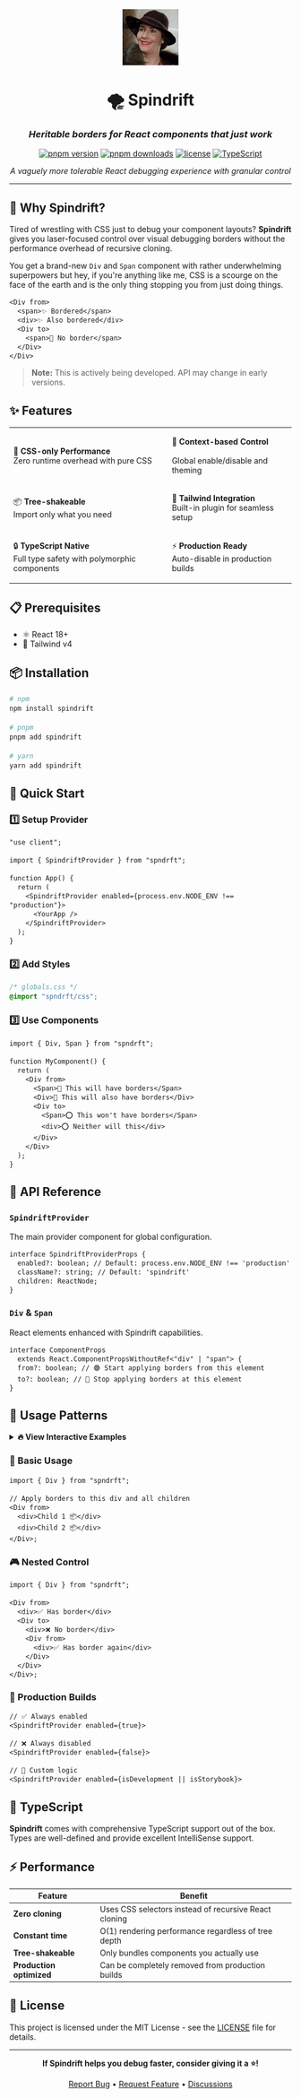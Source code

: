 <div align="center">

<img src="https://raw.githubusercontent.com/memefinder-general/spindrift/refs/heads/main/misc/image.png" alt="Spindrift logo" width="100" />

# 🌪️ Spindrift

### _Heritable borders for React components that just work_

[![pnpm version](https://badge.fury.io/js/spndrft.svg)](https://badge.fury.io/js/spndrft)
[![pnpm downloads](https://img.shields.io/npm/dm/spndrft.svg)](https://www.npmjs.com/package/spndrft)
[![license](https://img.shields.io/npm/l/spndrft.svg)](https://github.com/memefinder-general/spindrift/blob/main/LICENSE)
[![TypeScript](https://img.shields.io/badge/TypeScript-ready-blue.svg)](https://www.typescriptlang.org/)

_A vaguely more tolerable React debugging experience with granular control_

---

</div>

## 🌟 Why Spindrift?

Tired of wrestling with CSS just to debug your component layouts? **Spindrift** gives you laser-focused control over visual debugging borders without the performance overhead of recursive cloning.

You get a brand-new `Div` and `Span` component with rather underwhelming superpowers but hey, if you're anything like me, CSS is a scourge on the face of the earth and is the only thing stopping you from just doing things.

```tsx
<Div from>
  <span>✨ Bordered</span>
  <div>✨ Also bordered</div>
  <Div to>
    <span>🚫 No border</span>
  </Div>
</Div>
```

> **Note:** This is actively being developed. API may change in early versions.

## ✨ Features

<table>
<tr>
<td>

🎯 **CSS-only Performance**
<br/>Zero runtime overhead with pure CSS

</td>
<td>

🔧 **Context-based Control**  
<br/>Global enable/disable and theming

</td>
</tr>
<tr>
<td>

📦 **Tree-shakeable**
<br/>Import only what you need

</td>
<td>

🎨 **Tailwind Integration**
<br/>Built-in plugin for seamless setup

</td>
</tr>
<tr>
<td>

🔒 **TypeScript Native**
<br/>Full type safety with polymorphic components

</td>
<td>

⚡ **Production Ready**
<br/>Auto-disable in production builds

</td>
</tr>
</table>

## 📋 Prerequisites

- ⚛️ React 18+
- 🎨 Tailwind v4

## 📦 Installation

```bash
# npm
npm install spindrift

# pnpm
pnpm add spindrift

# yarn
yarn add spindrift
```

## 🚀 Quick Start

### 1️⃣ Setup Provider

```tsx
"use client";

import { SpindriftProvider } from "spndrft";

function App() {
  return (
    <SpindriftProvider enabled={process.env.NODE_ENV !== "production"}>
      <YourApp />
    </SpindriftProvider>
  );
}
```

### 2️⃣ Add Styles

```css
/* globals.css */
@import "spndrft/css";
```

### 3️⃣ Use Components

```tsx
import { Div, Span } from "spndrft";

function MyComponent() {
  return (
    <Div from>
      <Span>🎯 This will have borders</Span>
      <Div>🎯 This will also have borders</Div>
      <Div to>
        <Span>⭕ This won't have borders</Span>
        <div>⭕ Neither will this</div>
      </Div>
    </Div>
  );
}
```

## 📖 API Reference

### `SpindriftProvider`

The main provider component for global configuration.

```tsx
interface SpindriftProviderProps {
  enabled?: boolean; // Default: process.env.NODE_ENV !== 'production'
  className?: string; // Default: 'spindrift'
  children: ReactNode;
}
```

### `Div` & `Span`

React elements enhanced with Spindrift capabilities.

```tsx
interface ComponentProps
  extends React.ComponentPropsWithoutRef<"div" | "span"> {
  from?: boolean; // 🟢 Start applying borders from this element
  to?: boolean; // 🔴 Stop applying borders at this element
}
```

## 🎯 Usage Patterns

<details>
<summary><strong>🔥 View Interactive Examples</strong></summary>

Run the full example locally:

```bash
pnpm examples
```

</details>

### 🌟 Basic Usage

```tsx
import { Div } from "spndrft";

// Apply borders to this div and all children
<Div from>
  <div>Child 1 📦</div>
  <div>Child 2 📦</div>
</Div>;
```

### 🎮 Nested Control

```tsx
import { Div } from "spndrft";

<Div from>
  <div>✅ Has border</div>
  <Div to>
    <div>❌ No border</div>
    <Div from>
      <div>✅ Has border again</div>
    </Div>
  </Div>
</Div>;
```

### 🚀 Production Builds

```tsx
// ✅ Always enabled
<SpindriftProvider enabled={true}>

// ❌ Always disabled
<SpindriftProvider enabled={false}>

// 🎯 Custom logic
<SpindriftProvider enabled={isDevelopment || isStorybook}>
```

## 🔧 TypeScript

**Spindrift** comes with comprehensive TypeScript support out of the box. Types are well-defined and provide excellent IntelliSense support.

## ⚡ Performance

| Feature                  | Benefit                                               |
| ------------------------ | ----------------------------------------------------- |
| **Zero cloning**         | Uses CSS selectors instead of recursive React cloning |
| **Constant time**        | O(1) rendering performance regardless of tree depth   |
| **Tree-shakeable**       | Only bundles components you actually use              |
| **Production optimized** | Can be completely removed from production builds      |

## 📄 License

This project is licensed under the MIT License - see the [LICENSE](LICENSE) file for details.

---

<div align="center">

**If Spindrift helps you debug faster, consider giving it a ⭐!**

[Report Bug](https://github.com/memefinder-general/spindrift/issues) • [Request Feature](https://github.com/memefinder-general/spindrift/issues) • [Discussions](https://github.com/memefinder-general/spindrift/discussions)

</div>
